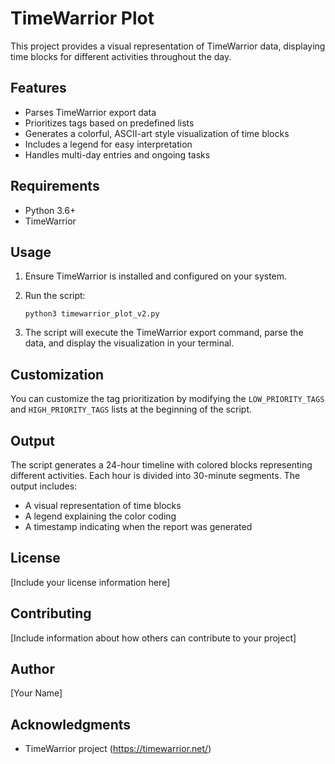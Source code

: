 # TimeWarrior Plot

This project provides a visual representation of TimeWarrior data, displaying time blocks for different activities throughout the day.

## Features

- Parses TimeWarrior export data
- Prioritizes tags based on predefined lists
- Generates a colorful, ASCII-art style visualization of time blocks
- Includes a legend for easy interpretation
- Handles multi-day entries and ongoing tasks

## Requirements

- Python 3.6+
- TimeWarrior

## Usage

1. Ensure TimeWarrior is installed and configured on your system.
2. Run the script:

   ```
   python3 timewarrior_plot_v2.py
   ```

3. The script will execute the TimeWarrior export command, parse the data, and display the visualization in your terminal.

## Customization

You can customize the tag prioritization by modifying the `LOW_PRIORITY_TAGS` and `HIGH_PRIORITY_TAGS` lists at the beginning of the script.

## Output

The script generates a 24-hour timeline with colored blocks representing different activities. Each hour is divided into 30-minute segments. The output includes:

- A visual representation of time blocks
- A legend explaining the color coding
- A timestamp indicating when the report was generated

## License

[Include your license information here]

## Contributing

[Include information about how others can contribute to your project]

## Author

[Your Name]

## Acknowledgments

- TimeWarrior project (https://timewarrior.net/)

